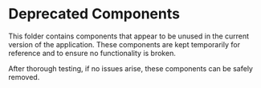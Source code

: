 
# Deprecated Components

This folder contains components that appear to be unused in the current version of the application.
These components are kept temporarily for reference and to ensure no functionality is broken.

After thorough testing, if no issues arise, these components can be safely removed.
